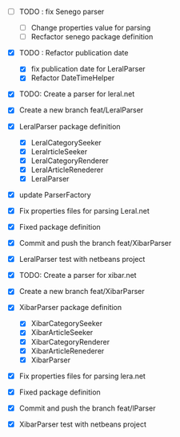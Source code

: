 - [ ] TODO : fix Senego parser
    - [ ] Change properties value for parsing
    - [ ] Recfactor senego package definition
- [x] TODO : Refactor publication date
    - [x] fix publication date for LeralParser
    - [x] Refactor DateTimeHelper

- [x] TODO: Create a parser for leral.net
- [x] Create a new branch feat/LeralParser
- [x] LeralParser package definition
    - [x] LeralCategorySeeker
    - [x] LeralrticleSeeker
    - [x] LeralCategoryRenderer
    - [x] LeralArticleRenederer
    - [x] LeralParser
- [x] update ParserFactory
- [x] Fix properties files for parsing Leral.net
- [x] Fixed package definition
- [x] Commit and push the branch feat/XibarParser
- [x] LeralParser test with netbeans project


- [x] TODO: Create a parser for xibar.net
- [x] Create a new branch feat/XibarParser
- [x] XibarParser package definition
    - [x] XibarCategorySeeker
    - [x] XibarArticleSeeker
    - [x] XibarCategoryRenderer
    - [x] XibarArticleRenederer
    - [x] XibarParser
- [x] Fix properties files for parsing lera.net
- [x] Fixed package definition
- [x] Commit and push the branch feat/lParser
- [x] XibarParser test with netbeans project
